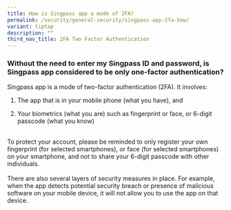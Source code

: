 ```yaml
---
title: How is Singpass app a mode of 2FA?
permalink: /security/general-security/singpass-app-2fa-how/
variant: tiptap
description: ""
third_nav_title: 2FA Two Factor Authentication
---
```

<h3>Without the need to enter my Singpass ID and password, is Singpass app considered to be only one-factor authentication?</h3>
<p>Singpass app is a mode of two-factor authentication (2FA). It involves:
<br>
</p>
<ol data-tight="true" class="tight">
<li>
<p>The app that is in your mobile phone (what you have), and</p>
</li>
<li>
<p>Your biometrics (what you are) such as fingerprint or face, or 6-digit
passcode (what you know)</p>
</li>
</ol>
<p>
<br>To protect your account, please be reminded to only register your own
fingerprint (for selected smartphones), or face (for selected smartphones)
on your smartphone, and not to share your 6-digit passcode with other individuals.
<br>
<br>There are also several layers of security measures in place. For example,
when the app detects potential security breach or presence of malicious
software on your mobile device, it will not allow you to use the app on
that device.</p>
